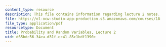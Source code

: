 ```yaml
---
content_type: resource
description: This file contains information regarding lecture 2 notes.
file: https://ol-ocw-studio-app-production.s3.amazonaws.com/courses/18-440-probability-and-random-variables-spring-2014/d65bdc5634ead31fec4185c1bdf1390c_MIT18_440S14_Lecture2.pdf
file_type: application/pdf
resourcetype: Document
title: Probability and Random Variables, Lecture 2
uid: d65bdc56-34ea-d31f-ec41-85c1bdf1390c
---
```

